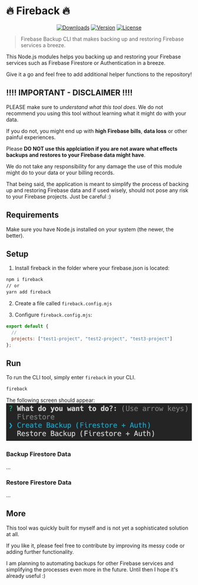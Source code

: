 # 🔥 Fireback 🔥

<p align="center">
  <a href="https://www.npmjs.com/package/fireback"><img src="https://badgen.net/npm/dm/fireback" alt="Downloads"></a>
  <a href="https://www.npmjs.com/package/fireback"><img src="https://badgen.net/npm/v/fireback" alt="Version"></a>
  <a href="https://www.npmjs.com/package/fireback"><img src="https://badgen.net/npm/license/fireback" alt="License"></a>
 </p>
</p>

> Firebase Backup CLI that makes backing up and restoring Firebase services a breeze.

This Node.js modules helps you backing up and restoring your Firebase services such as Firebase Firestore or Authentication in a breeze.

Give it a go and feel free to add additional helper functions to the repository!

## ‼️‼️ IMPORTANT - DISCLAIMER ‼️‼️

PLEASE make sure to _understand what this tool does_. We do not recommend you using this tool without learning what it might do with your data.

If you do not, you might end up with **high Firebase bills**, **data loss** or other painful experiences.

Please **DO NOT use this applciation if you are not aware what effects backups and restores to your Firebase data might have**.

We do not take any responsibility for any damage the use of this module might do to your data or your billing records.

That being said, the application is meant to simplify the process of backing up and restoring Firebase data and if used wisely, should not pose any risk to your Firebase projects. Just be careful :)

## Requirements

Make sure you have Node.js installed on your system (the newer, the better).

## Setup

1. Install fireback in the folder where your firebase.json is located:

```bash
npm i fireback
// or
yarn add fireback
```

2. Create a file called `fireback.config.mjs`

3. Configure `fireback.config.mjs`:

```js
export default {
  //
  projects: ["test1-project", "test2-project", "test3-project"]
};
```

## Run

To run the CLI tool, simply enter `fireback` in your CLI.

```bash
fireback
```

The following screen should appear:
![startscreen](https://github.com/lupas/fireback/blob/master/docs/startscreen.png?raw=true "Start Screen")

### Backup Firestore Data

...

### Restore Firestore Data

...

## More

This tool was quickly built for myself and is not yet a sophisticated solution at all.

If you like it, please feel free to contribute by improving its messy code or adding further functionality.

I am planning to automating backups for other Firebase services and simplifying the processes even more in the future. Until then I hope it's already useful :)

